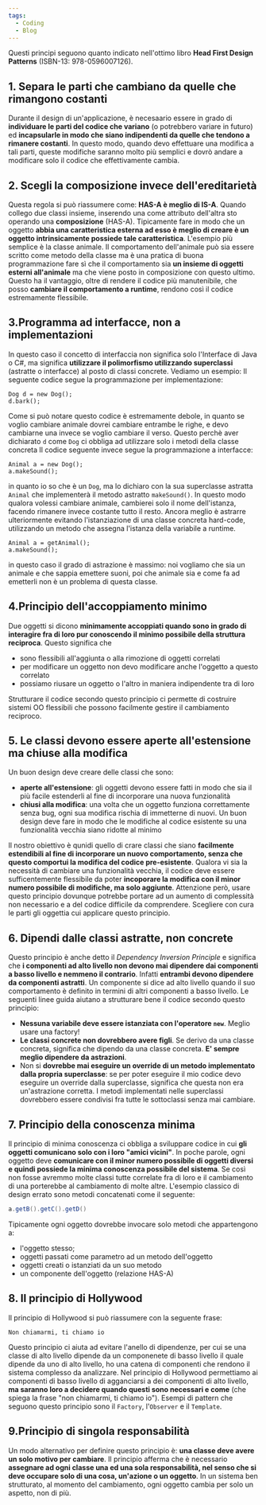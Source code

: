 ```yaml
---
tags:
  - Coding
  - Blog
---
```

Questi principi seguono quanto indicato nell'ottimo libro **Head First Design Patterns** (ISBN-13: 978-0596007126).

## 1. Separa le parti che cambiano da quelle che rimangono costanti
Durante il design di un'applicazione, è necesaario essere in grado di **individuare le parti del codice che variano** (o potrebbero variare in futuro) ed **incapsularle in modo che siano indipendenti da quelle che tendono a rimanere costanti**.
In questo modo, quando devo effettuare una modifica a tali parti, queste modifiche saranno molto più semplici e dovrò andare a modificare solo il codice che effettivamente cambia.

## 2. Scegli la composizione invece dell'ereditarietà
Questa regola si può riassumere come: **HAS-A è meglio di IS-A**.
Quando collego due classi insieme, inserendo una come attributo dell'altra sto operando una **composizione** (HAS-A).
Tipicamente fare in modo che un oggetto **abbia una caratteristica esterna ad esso è meglio di creare è un oggetto intrinsicamente possiede tale caratteristica**.
L'esempio più semplice è la classe animale. Il comportamento dell'animale può sia essere scritto come metodo della classe ma è una pratica di buona programmazione fare sì che il comportamento sia **un insieme di oggetti esterni all'animale** ma che viene posto in composizione con questo ultimo.
Questo ha il vantaggio, oltre di rendere il codice più manutenibile, che posso **cambiare il comportamento a runtime**, rendono così il codice estremamente flessibile.

## 3.Programma ad interfacce, non a implementazioni
In questo caso il concetto di interfaccia non significa solo l'Interface di Java o C#, ma significa **utilizzare il polimorfismo utilizzando superclassi** (astratte o interfacce) al posto di classi concrete.
Vediamo un esempio:
Il seguente codice segue la programmazione per implementazione:
```
Dog d = new Dog();
d.bark();
```
Come si può notare questo codice è estremamente debole, in quanto se voglio cambiare animale dovrei cambiare entrambe le righe, e devo cambiarne una invece se voglio cambiare il verso.
Questo perchè aver dichiarato `d` come `Dog` ci obbliga ad utilizzare solo i metodi della classe concreta
Il codice seguente invece segue la programmazione a interfacce:
```
Animal a = new Dog();
a.makeSound();
```
in quanto io so che è un `Dog`, ma lo dichiaro con la sua superclasse astratta `Animal` che implementerà il metodo astratto `makeSound()`. In questo modo qualora volessi cambiare animale, cambierei solo il nome dell'istanza, facendo rimanere invece costante tutto il resto.
Ancora meglio è astrarre ulteriormente evitando l'istanziazione di una classe concreta hard-code, utilizzando un metodo che assegna l'istanza della variabile a runtime.
```
Animal a = getAnimal();
a.makeSound();
```
in questo caso il grado di astrazione è massimo: noi vogliamo che sia un animale e che sappia emettere suoni, poi che animale sia e come fa ad emetterli non è un problema di questa classe.

## 4.Principio dell'accoppiamento minimo
Due oggetti si dicono **minimamente accoppiati quando sono in grado di interagire fra di loro pur conoscendo il minimo possibile della struttura reciproca**.
Questo significa che

- sono flessibili all'aggiunta o alla rimozione di oggetti correlati
- per modificare un oggetto non devo modificare anche l'oggetto a questo correlato
- possiamo riusare un oggetto o l'altro in maniera indipendente tra di loro

Strutturare il codice secondo questo principio ci permette di costruire sistemi OO flessibili che possono facilmente gestire il cambiamento reciproco.

## 5. Le classi devono essere aperte all'estensione ma chiuse alla modifica
Un buon design deve creare delle classi che sono:

- **aperte all'estensione**: gli oggetti devono essere fatti in modo che sia il più facile estenderli al fine di incorporare una nuova funzionalità
- **chiusi alla modifica**: una volta che un oggetto funziona correttamente senza bug, ogni sua modifica rischia di immetterne di nuovi. Un buon design deve fare in modo che le modifiche al codice esistente su una funzionalità vecchia siano ridotte al minimo

Il nostro obiettivo è qunidi quello di crare classi che siano **facilmente estendibili al fine di incorporare un nuovo comportamento, senza che questo comportui la modifica del codice pre-esistente**.
Qualora vi sia la necessità di cambiare una funzionalità vecchia, il codice deve essere sufficentemente flessibile da poter **incoporare la modifica con il minor numero possibile di modifiche, ma solo aggiunte**.
Attenzione però, usare questo principio dovunque potrebbe portare ad un aumento di complessità non necessario e a del codice difficile da comprendere. Scegliere con cura le parti gli oggettia cui applicare questo principio.

## 6. Dipendi dalle classi astratte, non concrete
Questo principio è anche detto il *Dependency Inversion Principle* e significa che **i componenti ad alto livello non devono mai dipendere dai componenti a basso livello e nemmeno il contrario**.
Infatti **entrambi devono dipendere da componenti astratti**.
Un componente si dice ad alto livello quando il suo comportamento è definito in termini di altri componenti a basso livello.
Le seguenti linee guida aiutano a strutturare bene il codice secondo questo principio:

- **Nessuna variabile deve essere istanziata con l'operatore `new`**. Meglio usare una factory!
- **Le classi concrete non dovrebbero avere figli**. Se derivo da una classe concreta, significa che dipendo da una classe concreta. **E' sempre meglio dipendere da astrazioni**.
- Non si **dovrebbe mai eseguire un override di un metodo implementato dalla propria superclasse**: se per poter eseguire il mio codice devo eseguire un override dalla superclasse, significa che questa non era un'astrazione corretta. I metodi implementati nelle superclassi dovrebbero essere condivisi fra tutte le sottoclassi senza mai cambiare.

## 7. Principio della conoscenza minima
Il principio di minima conoscenza ci obbliga a sviluppare codice in cui **gli oggetti comunicano solo con i loro "amici vicini"**.
In poche parole, ogni oggetto deve **comunicare con il minor numero possibile di oggetti diversi e quindi possiede la minima conoscenza possibile del sistema**.
Se così non fosse avremmo molte classi tutte correlate fra di loro e il cambiamento di una porterebbe al cambiamento di molte altre.
L'esempio classico di design errato sono metodi concatenati come il seguente:
```csharp
a.getB().getC().getD()
```
Tipicamente ogni oggetto dovrebbe invocare solo metodi che appartengono a:

- l'oggetto stesso;
- oggetti passati come parametro ad un metodo dell'oggetto
- oggetti creati o istanziati da un suo metodo
- un componente dell'oggetto (relazione HAS-A)

## 8. Il principio di Hollywood
Il principio di Hollywood si può riassumere con la seguente frase:
```
Non chiamarmi, ti chiamo io
```
Questo principio ci aiuta ad evitare l'anello di dipendenze, per cui se una classe di alto livello dipende da un componenete di basso livello il quale dipende da uno di alto livello, ho una catena di componenti che rendono il sistema complesso da analizzare.
Nel principio di Hollywood permettiamo ai componenti di basso livello di agganciarsi a dei componenti di alto livello, **ma saranno loro a decidere quando questi sono necessari e come** (che spiega la frase "non chiamarmi, ti chiamo io").
Esempi di pattern che seguono questo principio sono il `Factory`, l'`Observer` e il `Template`.

## 9.Principio di singola responsabilità
Un modo alternativo per definire questo principio è: **una classe deve avere un solo motivo per cambiare**.
Il principio afferma che è necessario **assegnare ad ogni classe una ed una sola responsabilità, nel senso che si deve occupare solo di una cosa, un'azione o un oggetto**.
In un sistema ben strutturato, al momento del cambiamento, ogni oggetto cambia per solo un aspetto, non di più.